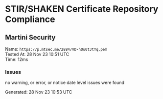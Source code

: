 # STIR/SHAKEN Certificate Repository Compliance

## Martini Security

Name: `https://p.mtsec.me/2884/VD-hOu0tJtYq.pem`\
Tested At: 28 Nov 23 10:51 UTC\
Time: 12ms

### Issues

no warning, or error, or notice date level issues were found

Generated: 28 Nov 23 10:53 UTC